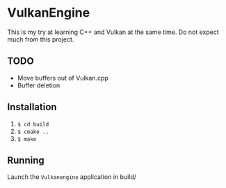 # VulkanEngine

This is my try at learning C++ and Vulkan at the same time. Do not expect much from this project.

## TODO
- Move buffers out of Vulkan.cpp
- Buffer deletion

## Installation

1. `$ cd build`
2. `$ cmake ..`
3. `$ make`

## Running

Launch the `Vulkanengine` application in build/
